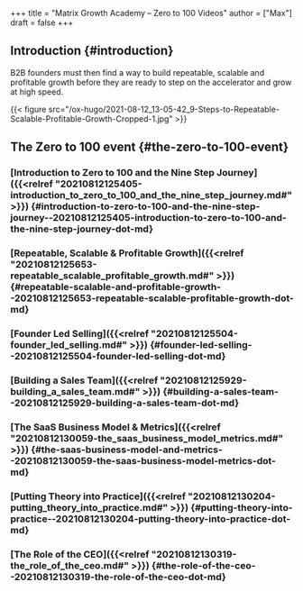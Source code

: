 +++
title = "Matrix Growth Academy – Zero to 100 Videos"
author = ["Max"]
draft = false
+++

## Introduction {#introduction}

B2B founders must then find a way to build repeatable, scalable and profitable
growth before they are ready to step on the accelerator and grow at high speed.

{{< figure src="/ox-hugo/2021-08-12_13-05-42_9-Steps-to-Repeatable-Scalable-Profitable-Growth-Cropped-1.jpg" >}}


## The Zero to 100 event {#the-zero-to-100-event}


### [Introduction to Zero to 100 and the Nine Step Journey]({{<relref "20210812125405-introduction_to_zero_to_100_and_the_nine_step_journey.md#" >}}) {#introduction-to-zero-to-100-and-the-nine-step-journey--20210812125405-introduction-to-zero-to-100-and-the-nine-step-journey-dot-md}


### [Repeatable, Scalable & Profitable Growth]({{<relref "20210812125653-repeatable_scalable_profitable_growth.md#" >}}) {#repeatable-scalable-and-profitable-growth--20210812125653-repeatable-scalable-profitable-growth-dot-md}


### [Founder Led Selling]({{<relref "20210812125504-founder_led_selling.md#" >}}) {#founder-led-selling--20210812125504-founder-led-selling-dot-md}


### [Building a Sales Team]({{<relref "20210812125929-building_a_sales_team.md#" >}}) {#building-a-sales-team--20210812125929-building-a-sales-team-dot-md}


### [The SaaS Business Model & Metrics]({{<relref "20210812130059-the_saas_business_model_metrics.md#" >}}) {#the-saas-business-model-and-metrics--20210812130059-the-saas-business-model-metrics-dot-md}


### [Putting Theory into Practice]({{<relref "20210812130204-putting_theory_into_practice.md#" >}}) {#putting-theory-into-practice--20210812130204-putting-theory-into-practice-dot-md}


### [The Role of the CEO]({{<relref "20210812130319-the_role_of_the_ceo.md#" >}}) {#the-role-of-the-ceo--20210812130319-the-role-of-the-ceo-dot-md}
